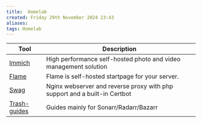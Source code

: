 ```yaml
---
title:  Homelab
created: Friday 29th November 2024 23:43
aliases: 
tags: Homelab
---
```


| Tool                                               | Description                                                               |
| -------------------------------------------------- | ------------------------------------------------------------------------- |
| [Immich](https://github.com/immich-app/immich)     | High performance self-hosted photo and video management solution          |
| [Flame](https://github.com/pawelmalak/flame)       | Flame is self-hosted startpage for your server.                           |
| [Swag](https://github.com/linuxserver/docker-swag) | Nginx webserver and reverse proxy with php support and a built-in Certbot |
| [Trash-guides](https://trash-guides.info/)         | Guides mainly for Sonarr/Radarr/Bazarr                                    |
